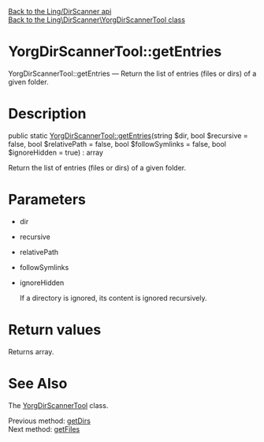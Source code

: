 [Back to the Ling/DirScanner api](https://github.com/lingtalfi/DirScanner/blob/master/doc/api/Ling/DirScanner.md)<br>
[Back to the Ling\DirScanner\YorgDirScannerTool class](https://github.com/lingtalfi/DirScanner/blob/master/doc/api/Ling/DirScanner/YorgDirScannerTool.md)


YorgDirScannerTool::getEntries
================



YorgDirScannerTool::getEntries — Return the list of entries (files or dirs) of a given folder.




Description
================


public static [YorgDirScannerTool::getEntries](https://github.com/lingtalfi/DirScanner/blob/master/doc/api/Ling/DirScanner/YorgDirScannerTool/getEntries.md)(string $dir, bool $recursive = false, bool $relativePath = false, bool $followSymlinks = false, bool $ignoreHidden = true) : array




Return the list of entries (files or dirs) of a given folder.




Parameters
================


- dir

    

- recursive

    

- relativePath

    

- followSymlinks

    

- ignoreHidden

    If a directory is ignored, its content is ignored recursively.


Return values
================

Returns array.








See Also
================

The [YorgDirScannerTool](https://github.com/lingtalfi/DirScanner/blob/master/doc/api/Ling/DirScanner/YorgDirScannerTool.md) class.

Previous method: [getDirs](https://github.com/lingtalfi/DirScanner/blob/master/doc/api/Ling/DirScanner/YorgDirScannerTool/getDirs.md)<br>Next method: [getFiles](https://github.com/lingtalfi/DirScanner/blob/master/doc/api/Ling/DirScanner/YorgDirScannerTool/getFiles.md)<br>

